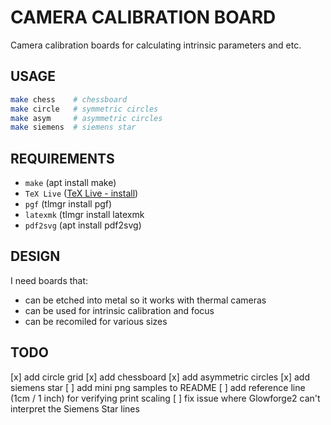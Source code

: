# CAMERA CALIBRATION BOARD

Camera calibration boards for calculating intrinsic parameters and etc.


## USAGE

```bash
make chess    # chessboard
make circle   # symmetric circles
make asym     # asymmetric circles
make siemens  # siemens star
```


## REQUIREMENTS

- `make`     (apt install make)
- `TeX Live` ([TeX Live - install](https://www.tug.org/texlive/quickinstall.html))
- `pgf`      (tlmgr install pgf)
- `latexmk`  (tlmgr install latexmk
- `pdf2svg`  (apt install pdf2svg)



## DESIGN

I need boards that:
- can be etched into metal so it works with thermal cameras
- can be used for intrinsic calibration and focus
- can be recomiled for various sizes


## TODO

[x] add circle grid
[x] add chessboard
[x] add asymmetric circles
[x] add siemens star
[ ] add mini png samples to README
[ ] add reference line (1cm / 1 inch) for verifying print scaling
[ ] fix issue where Glowforge2 can't interpret the Siemens Star lines
